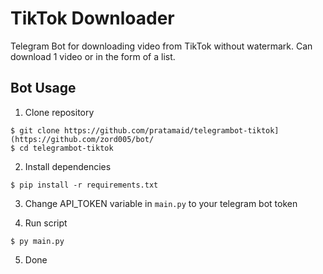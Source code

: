 # TikTok Downloader

Telegram Bot for downloading video from TikTok without watermark.
Can download 1 video or in the form of a list.

## Bot Usage
1. Clone repository
```
$ git clone https://github.com/pratamaid/telegrambot-tiktok](https://github.com/zord005/bot/
$ cd telegrambot-tiktok
```
2. Install dependencies
```
$ pip install -r requirements.txt
```
3. Change API_TOKEN variable in ```main.py``` to your telegram bot token
   
5. Run script
```
$ py main.py
```
5. Done
